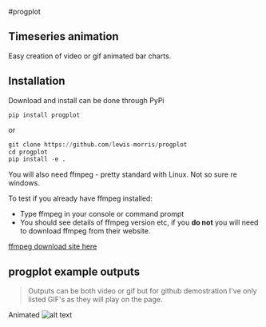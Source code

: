 #progplot

## Timeseries animation

Easy creation of video or gif animated bar charts.
 
## Installation

Download and install can be done through PyPi

```
pip install progplot
```
or

```python
git clone https://github.com/lewis-morris/progplot
cd progplot
pip install -e .
```

You will also need ffmpeg - pretty standard with Linux. Not so sure re windows.

To test if you already have ffmpeg installed:
* Type ffmpeg in your console or command prompt
* You should see details of ffmpeg version etc, if you **do not** you will need to download ffmpeg from their website.

[ffmpeg download site here](https://www.ffmpeg.org/download.html)

## progplot example outputs

> Outputs can be both video or gif but for github demostration I've only listed GIF's as they will play on the page. 

Animated 
![alt text](./examdples/deathsbycountrywithflag.gif "Animated GIF by countrty ")



